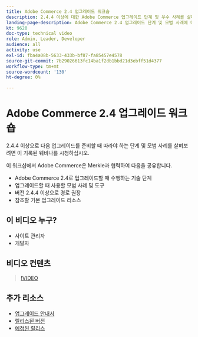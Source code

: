 ```yaml
---
title: Adobe Commerce 2.4 업그레이드 워크숍
description: 2.4.4 이상에 대한 Adobe Commerce 업그레이드 단계 및 우수 사례를 살펴보려면 이 기록된 웨비나를 시청하십시오.
landing-page-description: Adobe Commerce 2.4 업그레이드 단계 및 모범 사례에 대해 알아보려면 이 기록된 웨비나를 확인하십시오.
kt: 9620
doc-type: technical video
role: Admin, Leader, Developer
audience: all
activity: use
exl-id: fba4a08b-5633-433b-bf87-fa85457e4578
source-git-commit: 7b29026613fc14ba1f2db1bbd21d3ebff51d4377
workflow-type: tm+mt
source-wordcount: '130'
ht-degree: 0%

---
```


# Adobe Commerce 2.4 업그레이드 워크숍

2.4.4 이상으로 다음 업그레이드를 준비할 때 따라야 하는 단계 및 모범 사례를 살펴보려면 이 기록된 웨비나를 시청하십시오.

이 워크샵에서 Adobe Commerce은 Merkle과 협력하여 다음을 공유합니다.

- Adobe Commerce 2.4로 업그레이드할 때 수행하는 기술 단계
- 업그레이드할 때 사용할 모범 사례 및 도구
- 버전 2.4.4 이상으로 경로 권장
- 참조할 기본 업그레이드 리소스

## 이 비디오 누구?

- 사이트 관리자
- 개발자

## 비디오 컨텐츠

>[!VIDEO](https://video.tv.adobe.com/v/340038?quality=12&learn=on)

## 추가 리소스

- [업그레이드 안내서](https://experienceleague.adobe.com/docs/commerce-operations/upgrade-guide/overview.html)
- [릴리스된 버전](https://devdocs.magento.com/release/released-versions.html)
- [예정된 릴리스](https://devdocs.magento.com/release/)
